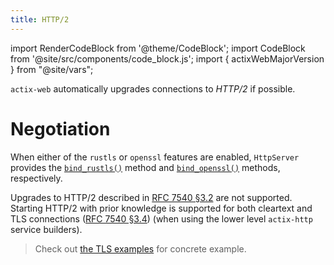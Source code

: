```yaml
---
title: HTTP/2
---
```


import RenderCodeBlock from '@theme/CodeBlock'; import CodeBlock from '@site/src/components/code_block.js'; import { actixWebMajorVersion } from "@site/vars";

`actix-web` automatically upgrades connections to _HTTP/2_ if possible.

# Negotiation

<!-- TODO: use rustls example -->

When either of the `rustls` or `openssl` features are enabled, `HttpServer` provides the [`bind_rustls()`][bindrustls] method and [`bind_openssl()`][bindopenssl] methods, respectively.

<!-- DEPENDENCY -->

<CodeBlock example="http2" file="manifest" section="deps" language="toml"></CodeBlock>

<CodeBlock example="http2" file="main.rs" section="main" />

Upgrades to HTTP/2 described in [RFC 7540 §3.2][rfcsection32] are not supported. Starting HTTP/2 with prior knowledge is supported for both cleartext and TLS connections ([RFC 7540 §3.4][rfcsection34]) (when using the lower level `actix-http` service builders).

> Check out [the TLS examples][examples] for concrete example.

[rfcsection32]: https://httpwg.org/specs/rfc7540.html#rfc.section.3.2
[rfcsection34]: https://httpwg.org/specs/rfc7540.html#rfc.section.3.4
[bindrustls]: https://docs.rs/actix-web/4/actix_web/struct.HttpServer.html#method.bind_rustls_0_22
[bindopenssl]: https://docs.rs/actix-web/4/actix_web/struct.HttpServer.html#method.bind_openssl
[tlsalpn]: https://tools.ietf.org/html/rfc7301
[examples]: https://github.com/actix/examples/tree/master/https-tls
